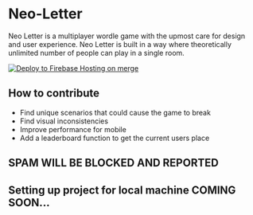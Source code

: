 # Neo-Letter

Neo Letter is a multiplayer wordle game with the upmost care for design and user experience. Neo Letter is built in a way where theoretically unlimited number of people can play in a single room.

[![Deploy to Firebase Hosting on merge](https://github.com/NeoPrint3D/Neo-Letter/actions/workflows/firebase.yml/badge.svg?branch=master)](https://github.com/NeoPrint3D/Neo-Letter/actions/workflows/firebase.yml)

## How to contribute 
- Find unique scenarios that could cause the game to break
- Find visual inconsistencies
- Improve performance for mobile
- Add a leaderboard function to get the current users place

## SPAM WILL BE BLOCKED AND REPORTED
## Setting up project for local machine COMING SOON...
